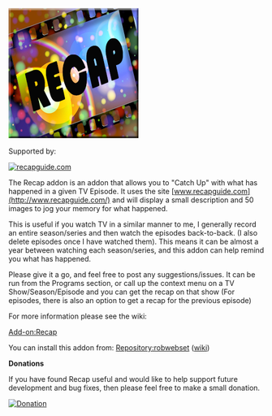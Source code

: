 ![Recap](icon.png)

Supported by:

[![recapguide.com](http://recapguide.com/static/img/logo/recap-guide-logo-on-light.png)](http://www.recapguide.com/)

The Recap addon is an addon that allows you to "Catch Up" with what has happened in a given TV Episode. It uses the site [www.recapguide.com](http://www.recapguide.com/) and will display a small description and 50 images to jog your memory for what happened.

This is useful if you watch TV in a similar manner to me, I generally record an entire season/series and then watch the episodes back-to-back. (I also delete episodes once I have watched them). This means it can be almost a year between watching each season/series, and this addon can help remind you what has happened.

Please give it a go, and feel free to post any suggestions/issues. It can be run from the Programs section, or call up the context menu on a TV Show/Season/Episode and you can get the recap on that show (For episodes, there is also an option to get a recap for the previous episode)

For more information please see the wiki:

[Add-on:Recap](https://github.com/robwebset/script.recap/wiki)

You can install this addon from: [Repository:robwebset](https://github.com/robwebset/repository.robwebset/blob/master/repos/repository.robwebset/repository.robwebset-1.0.0.zip) ([wiki](https://github.com/robwebset/repository.robwebset/wiki))

__Donations__

If you have found Recap useful and would like to help support future development and bug fixes, then please feel free to make a small donation.

[![Donation](https://www.paypalobjects.com/en_GB/i/btn/btn_donate_SM.gif)](https://www.paypal.com/cgi-bin/webscr?cmd=_s-xclick&hosted_button_id=2NRERY5WWNFVL)
